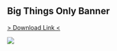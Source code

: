 ## Big Things Only Banner

<a href="/img/landing_pages/Big_things_instore.png" download="big_things_instore"> > Download Link < </a>

![](/img/landing_pages/Big_things_instore.png)
